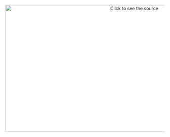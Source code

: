<div align="center">
	<br>
	<a href="https://github.com/sindresorhus/css-in-readme-like-wat/blame/main/header.svg">
		<img src="flexing.svg" width="800" height="400" alt="Click to see the source">
	</a>
	<br>
</div>



